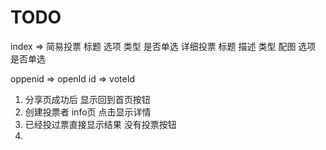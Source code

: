 # TODO
index => 简易投票 标题 选项 类型 是否单选
		详细投票   标题 描述 类型 配图 选项 是否单选


oppenid => openId
id => voteId

1. 分享页成功后 显示回到首页按钮
2. 创建投票者 info页 点击显示详情
3. 已经投过票直接显示结果 没有投票按钮
4. 